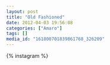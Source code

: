 ```yaml
---
layout: post
title: "Old Fashioned"
date: 2012-04-03 19:56:08
categories: ["Amaro"]
tags: []
media_id: "161800701839861768_326209"
---
```


{% instagram %}
